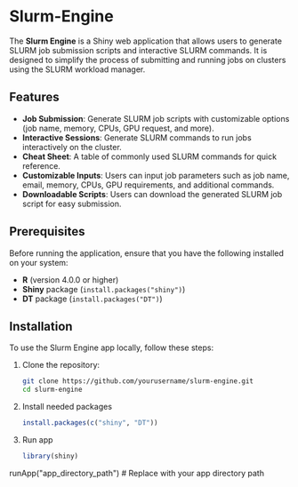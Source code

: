 # Slurm-Engine

The **Slurm Engine** is a Shiny web application that allows users to generate SLURM job submission scripts and interactive SLURM commands. It is designed to simplify the process of submitting and running jobs on clusters using the SLURM workload manager.

## Features

- **Job Submission**: Generate SLURM job scripts with customizable options (job name, memory, CPUs, GPU request, and more).
- **Interactive Sessions**: Generate SLURM commands to run jobs interactively on the cluster.
- **Cheat Sheet**: A table of commonly used SLURM commands for quick reference.
- **Customizable Inputs**: Users can input job parameters such as job name, email, memory, CPUs, GPU requirements, and additional commands.
- **Downloadable Scripts**: Users can download the generated SLURM job script for easy submission.

## Prerequisites

Before running the application, ensure that you have the following installed on your system:

- **R** (version 4.0.0 or higher)
- **Shiny** package (`install.packages("shiny")`)
- **DT** package (`install.packages("DT")`)

## Installation

To use the Slurm Engine app locally, follow these steps:

1. Clone the repository:

   ```bash
   git clone https://github.com/yourusername/slurm-engine.git
   cd slurm-engine

2. Install needed packages

   ```r
   install.packages(c("shiny", "DT"))

4. Run app

   ```r
   library(shiny)
runApp("app_directory_path")  # Replace with your app directory path
